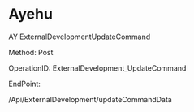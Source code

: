 #     Ayehu


AY ExternalDevelopmentUpdateCommand

Method: Post

OperationID: ExternalDevelopment_UpdateCommand

EndPoint:

/Api/ExternalDevelopment/updateCommandData
